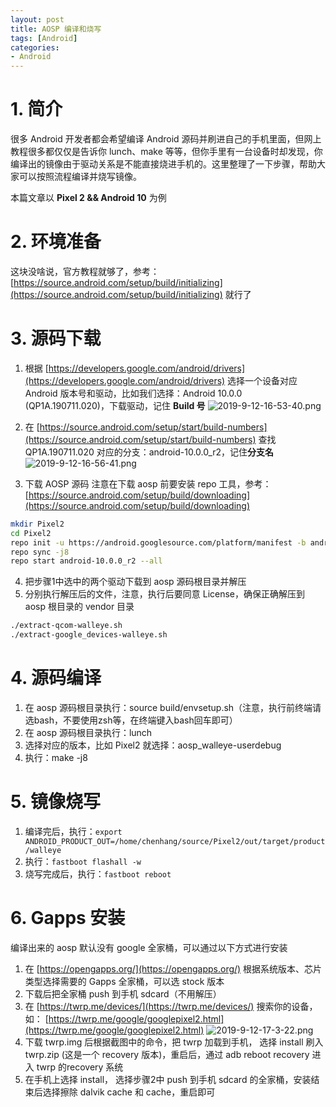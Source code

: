 ```yaml
---
layout: post
title: AOSP 编译和烧写
tags: [Android]
categories: 
- Android
---
```

# 1. 简介
很多 Android 开发者都会希望编译 Android 源码并刷进自己的手机里面，但网上教程很多都仅仅是告诉你 lunch、make 等等，但你手里有一台设备时却发现，你编译出的镜像由于驱动关系是不能直接烧进手机的。这里整理了一下步骤，帮助大家可以按照流程编译并烧写镜像。

本篇文章以 **Pixel 2 && Android 10** 为例

# 2. 环境准备
这块没啥说，官方教程就够了，参考：[https://source.android.com/setup/build/initializing](https://source.android.com/setup/build/initializing) 就行了

# 3. 源码下载

 1. 根据 [https://developers.google.com/android/drivers](https://developers.google.com/android/drivers) 选择一个设备对应 Android 版本号和驱动，比如我们选择：Android 10.0.0 (QP1A.190711.020)，下载驱动，记住 **Build 号**
 ![2019-9-12-16-53-40.png](https://gitee.com/hanschencoder/Images/raw/master/2019-9-12-16-53-40.png)


 2. 在 [https://source.android.com/setup/start/build-numbers](https://source.android.com/setup/start/build-numbers) 查找 QP1A.190711.020 对应的分支：android-10.0.0_r2，记住**分支名**
![2019-9-12-16-56-41.png](https://gitee.com/hanschencoder/Images/raw/master/2019-9-12-16-56-41.png)

 3. 下载 AOSP 源码
注意在下载 aosp 前要安装 repo 工具，参考：[https://source.android.com/setup/build/downloading](https://source.android.com/setup/build/downloading)
```bash
mkdir Pixel2
cd Pixel2
repo init -u https://android.googlesource.com/platform/manifest -b android-10.0.0_r2 --depth=1
repo sync -j8
repo start android-10.0.0_r2 --all
```

 4. 把步骤1中选中的两个驱动下载到 aosp 源码根目录并解压
 5. 分别执行解压后的文件，注意，执行后要同意 License，确保正确解压到 aosp 根目录的 vendor 目录
```bash
./extract-qcom-walleye.sh
./extract-google_devices-walleye.sh
```

# 4. 源码编译
 1. 在 aosp 源码根目录执行：source build/envsetup.sh（注意，执行前终端请选bash，不要使用zsh等，在终端键入bash回车即可）
 2. 在 aosp 源码根目录执行：lunch
 3. 选择对应的版本，比如 Pixel2 就选择：aosp_walleye-userdebug
 4. 执行：make -j8

# 5. 镜像烧写
 1. 编译完后，执行：`export ANDROID_PRODUCT_OUT=/home/chenhang/source/Pixel2/out/target/product/walleye`
 2. 执行：`fastboot flashall -w`
 3. 烧写完成后，执行：`fastboot reboot`

# 6. Gapps 安装
编译出来的 aosp 默认没有 google 全家桶，可以通过以下方式进行安装

 1. 在 [https://opengapps.org/](https://opengapps.org/) 根据系统版本、芯片类型选择需要的 Gapps 全家桶，可以选 stock 版本
 2. 下载后把全家桶 push 到手机 sdcard（不用解压）
 3. 在 [https://twrp.me/devices/](https://twrp.me/devices/) 搜索你的设备，如： [https://twrp.me/google/googlepixel2.html](https://twrp.me/google/googlepixel2.html)
![2019-9-12-17-3-22.png](https://gitee.com/hanschencoder/Images/raw/master/2019-9-12-17-3-22.png)
 4. 下载 twrp.img 后根据截图中的命令，把 twrp 加载到手机， 选择 install 刷入 twrp.zip (这是一个 recovery 版本)，重启后，通过 adb reboot recovery 进入 twrp 的recovery 系统
 5. 在手机上选择 install， 选择步骤2中 push 到手机 sdcard 的全家桶，安装结束后选择擦除 dalvik cache 和 cache，重启即可